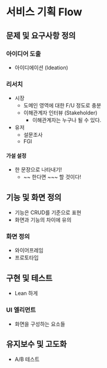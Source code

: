 # 서비스 기획 Flow

## 문제 및 요구사항 정의

### 아이디어 도출

- 아이디에이션 (Ideation)

### 리서치

- 시장
	- 도메인 영역에 대한 F/U 정도로 충분
	- 이해관계자 인터뷰 (Stakeholder)
		- 이해관계자는 누구나 될 수 있다. 
- 유저
	- 설문조사
	- FGI

#### 가설 설정

- 한 문장으로 나타내기!
	- ~~ 한다면 ~~~ 할 것이다!

## 기능 및 화면 정의

- 기능은 CRUD를 기준으로 표현
- 화면과 기능의 차이에 유의

### 화면 정의

- 와이어프레임
- 프로토타입

## 구현 및 테스트

- Lean 하게

### UI 엘리먼트

- 화면을 구성하는 요소들

## 유지보수 및 고도화

- A/B 테스트